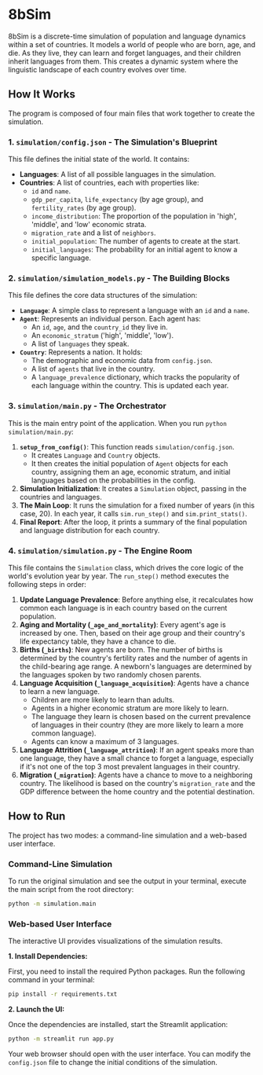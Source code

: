 # 8bSim

8bSim is a discrete-time simulation of population and language dynamics within a set of countries. It models a world of people who are born, age, and die. As they live, they can learn and forget languages, and their children inherit languages from them. This creates a dynamic system where the linguistic landscape of each country evolves over time.

## How It Works

The program is composed of four main files that work together to create the simulation.

### 1. `simulation/config.json` - The Simulation's Blueprint

This file defines the initial state of the world. It contains:
*   **Languages**: A list of all possible languages in the simulation.
*   **Countries**: A list of countries, each with properties like:
    *   `id` and `name`.
    *   `gdp_per_capita`, `life_expectancy` (by age group), and `fertility_rates` (by age group).
    *   `income_distribution`: The proportion of the population in 'high', 'middle', and 'low' economic strata.
    *   `migration_rate` and a list of `neighbors`.
    *   `initial_population`: The number of agents to create at the start.
    *   `initial_languages`: The probability for an initial agent to know a specific language.

### 2. `simulation/simulation_models.py` - The Building Blocks

This file defines the core data structures of the simulation:

*   **`Language`**: A simple class to represent a language with an `id` and a `name`.
*   **`Agent`**: Represents an individual person. Each agent has:
    *   An `id`, `age`, and the `country_id` they live in.
    *   An `economic_stratum` ('high', 'middle', 'low').
    *   A list of `languages` they speak.
*   **`Country`**: Represents a nation. It holds:
    *   The demographic and economic data from `config.json`.
    *   A list of `agents` that live in the country.
    *   A `language_prevalence` dictionary, which tracks the popularity of each language within the country. This is updated each year.

### 3. `simulation/main.py` - The Orchestrator

This is the main entry point of the application. When you run `python simulation/main.py`:

1.  **`setup_from_config()`**: This function reads `simulation/config.json`.
    *   It creates `Language` and `Country` objects.
    *   It then creates the initial population of `Agent` objects for each country, assigning them an age, economic stratum, and initial languages based on the probabilities in the config.
2.  **Simulation Initialization**: It creates a `Simulation` object, passing in the countries and languages.
3.  **The Main Loop**: It runs the simulation for a fixed number of years (in this case, 20). In each year, it calls `sim.run_step()` and `sim.print_stats()`.
4.  **Final Report**: After the loop, it prints a summary of the final population and language distribution for each country.

### 4. `simulation/simulation.py` - The Engine Room

This file contains the `Simulation` class, which drives the core logic of the world's evolution year by year. The `run_step()` method executes the following steps in order:

1.  **Update Language Prevalence**: Before anything else, it recalculates how common each language is in each country based on the current population.
2.  **Aging and Mortality (`_age_and_mortality`)**: Every agent's age is increased by one. Then, based on their age group and their country's life expectancy table, they have a chance to die.
3.  **Births (`_births`)**: New agents are born. The number of births is determined by the country's fertility rates and the number of agents in the child-bearing age range. A newborn's languages are determined by the languages spoken by two randomly chosen parents.
4.  **Language Acquisition (`_language_acquisition`)**: Agents have a chance to learn a new language.
    *   Children are more likely to learn than adults.
    *   Agents in a higher economic stratum are more likely to learn.
    *   The language they learn is chosen based on the current prevalence of languages in their country (they are more likely to learn a more common language).
    *   Agents can know a maximum of 3 languages.
5.  **Language Attrition (`_language_attrition`)**: If an agent speaks more than one language, they have a small chance to forget a language, especially if it's not one of the top 3 most prevalent languages in their country.
6.  **Migration (`_migration`)**: Agents have a chance to move to a neighboring country. The likelihood is based on the country's `migration_rate` and the GDP difference between the home country and the potential destination.

## How to Run

The project has two modes: a command-line simulation and a web-based user interface.

### Command-Line Simulation

To run the original simulation and see the output in your terminal, execute the main script from the root directory:

```bash
python -m simulation.main
```

### Web-based User Interface

The interactive UI provides visualizations of the simulation results.

**1. Install Dependencies:**

First, you need to install the required Python packages. Run the following command in your terminal:
```bash
pip install -r requirements.txt
```

**2. Launch the UI:**

Once the dependencies are installed, start the Streamlit application:
```bash
python -m streamlit run app.py
```

Your web browser should open with the user interface. You can modify the `config.json` file to change the initial conditions of the simulation.